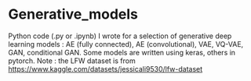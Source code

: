 # Generative_models
Python code (.py or .ipynb) I wrote for a selection of generative deep learning models : AE (fully connected), AE (convolutional), VAE, VQ-VAE, GAN, conditional GAN.
Some models are written using keras, others in pytorch.
Note : the LFW dataset is from https://www.kaggle.com/datasets/jessicali9530/lfw-dataset
